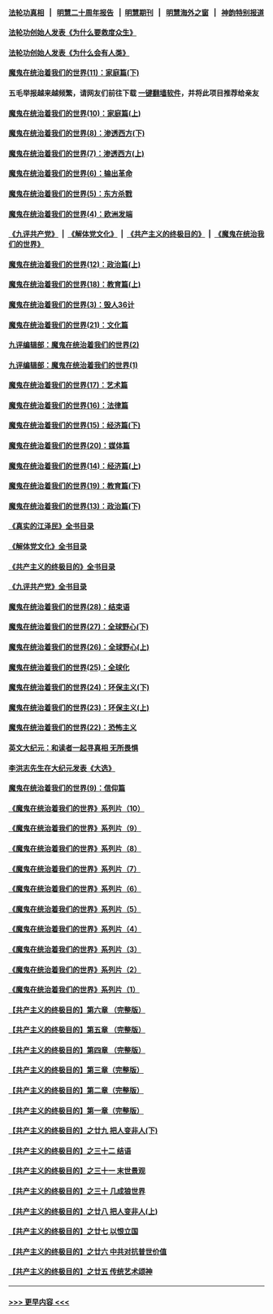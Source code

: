 #### [法轮功真相](https://github.com/gfw-breaker/truth/blob/master/README.md?t=0) &nbsp;&nbsp;|&nbsp;&nbsp; [明慧二十周年报告](https://github.com/gfw-breaker/mh-reports/blob/master/README.md?t=0) &nbsp;&nbsp;|&nbsp;&nbsp;[明慧期刊](https://github.com/gfw-breaker/mh-qikan) &nbsp;&nbsp;|&nbsp;&nbsp; [明慧海外之窗](https://github.com/gfw-breaker/mh-news/blob/master/README.md?t=0) &nbsp;&nbsp;|&nbsp;&nbsp; [神韵特别报道](https://github.com/gfw-breaker/mh-news/blob/master/shenyun.md?t=0)
#### [法轮功创始人发表《为什么要救度众生》](../pages/nsc422/n13975246.md?t=06030943) 
#### [法轮功创始人发表《为什么会有人类》](../pages/nsc422/n13912117.md?t=06030943) 
#### [魔鬼在统治着我们的世界(11)：家庭篇(下)](../pages/nsc422/n10440961.md?t=06030943) 
#### 五毛举报越来越频繁，请网友们前往下载 [一键翻墙软件](https://github.com/gfw-breaker/ssr-accounts)，并将此项目推荐给亲友
#### [魔鬼在统治着我们的世界(10)：家庭篇(上)](../pages/nsc422/n10435448.md?t=06030943) 
#### [魔鬼在统治着我们的世界(8)：渗透西方(下)](../pages/nsc422/n10429603.md?t=06030943) 
#### [魔鬼在统治着我们的世界(7)：渗透西方(上)](../pages/nsc422/n10426013.md?t=06030943) 
#### [魔鬼在统治着我们的世界(6)：输出革命](../pages/nsc422/n10421536.md?t=06030943) 
#### [魔鬼在统治着我们的世界(5)：东方杀戮](../pages/nsc422/n10417707.md?t=06030943) 
#### [魔鬼在统治着我们的世界(4)：欧洲发端](../pages/nsc422/n10414890.md?t=06030943) 
#### [《九评共产党》](https://github.com/begood0513/9ping.md/blob/master/README.md) &nbsp;|&nbsp; [《解体党文化》](../../../../jtdwh.md/blob/master/README.md)  &nbsp;|&nbsp; [《共产主义的终极目的》](../../../../gczydzjmd.md/blob/master/README.md) &nbsp;|&nbsp; [《魔鬼在统治我们的世界》](../../../../mgztzwmdsj.md/blob/master/README.md) 
#### [魔鬼在统治着我们的世界(12)：政治篇(上)](../pages/nsc422/n10444576.md?t=06030943) 
#### [魔鬼在统治着我们的世界(18)：教育篇(上)](../pages/nsc422/n10526970.md?t=06030943) 
#### [魔鬼在统治着我们的世界(3)：毁人36计](../pages/nsc422/n10411583.md?t=06030943) 
#### [魔鬼在统治着我们的世界(21)：文化篇](../pages/nsc422/n10597706.md?t=06030943) 
#### [九评编辑部：魔鬼在统治着我们的世界(2)](../pages/nsc422/n10410036.md?t=06030943) 
#### [九评编辑部：魔鬼在统治着我们的世界(1)](../pages/nsc422/n10406825.md?t=06030943) 
#### [魔鬼在统治着我们的世界(17)：艺术篇](../pages/nsc422/n10499093.md?t=06030943) 
#### [魔鬼在统治着我们的世界(16)：法律篇](../pages/nsc422/n10485969.md?t=06030943) 
#### [魔鬼在统治着我们的世界(15)：经济篇(下)](../pages/nsc422/n10469975.md?t=06030943) 
#### [魔鬼在统治着我们的世界(20)：媒体篇](../pages/nsc422/n10586579.md?t=06030943) 
#### [魔鬼在统治着我们的世界(14)：经济篇(上)](../pages/nsc422/n10457370.md?t=06030943) 
#### [魔鬼在统治着我们的世界(19)：教育篇(下)](../pages/nsc422/n10564808.md?t=06030943) 
#### [魔鬼在统治着我们的世界(13)：政治篇(下)](../pages/nsc422/n10448270.md?t=06030943) 
#### [《真实的江泽民》全书目录](../pages/nsc422/n13721399.md?t=06030943) 
#### [《解体党文化》全书目录](../pages/nsc422/n13721157.md?t=06030943) 
#### [《共产主义的终极目的》全书目录](../pages/nsc422/n13721048.md?t=06030943) 
#### [《九评共产党》全书目录](../pages/nsc422/n13708085.md?t=06030943) 
#### [魔鬼在统治着我们的世界(28)：结束语](../pages/nsc422/n10936246.md?t=06030943) 
#### [魔鬼在统治着我们的世界(27)：全球野心(下)](../pages/nsc422/n10928319.md?t=06030943) 
#### [魔鬼在统治着我们的世界(26)：全球野心(上)](../pages/nsc422/n10900318.md?t=06030943) 
#### [魔鬼在统治着我们的世界(25)：全球化](../pages/nsc422/n10788205.md?t=06030943) 
#### [魔鬼在统治着我们的世界(24)：环保主义(下)](../pages/nsc422/n10695307.md?t=06030943) 
#### [魔鬼在统治着我们的世界(23)：环保主义(上)](../pages/nsc422/n10688613.md?t=06030943) 
#### [魔鬼在统治着我们的世界(22)：恐怖主义](../pages/nsc422/n10614727.md?t=06030943) 
#### [英文大纪元：和读者一起寻真相 无所畏惧](../pages/nsc422/n12542027.md?t=06030943) 
#### [李洪志先生在大纪元发表《大选》](../pages/nsc422/n12534746.md?t=06030943) 
#### [魔鬼在统治着我们的世界(9)：信仰篇](../pages/nsc422/n10432159.md?t=06030943) 
#### [《魔鬼在统治着我们的世界》系列片（10）](../pages/nsc422/n12292670.md?t=06030943) 
#### [《魔鬼在统治着我们的世界》系列片（9）](../pages/nsc422/n12290859.md?t=06030943) 
#### [《魔鬼在统治着我们的世界》系列片（8）](../pages/nsc422/n12287445.md?t=06030943) 
#### [《魔鬼在统治着我们的世界》系列片（7）](../pages/nsc422/n12283425.md?t=06030943) 
#### [《魔鬼在统治着我们的世界》系列片（6）](../pages/nsc422/n12282314.md?t=06030943) 
#### [《魔鬼在统治着我们的世界》系列片（5）](../pages/nsc422/n12281419.md?t=06030943) 
#### [《魔鬼在统治着我们的世界》系列片（4）](../pages/nsc422/n12274024.md?t=06030943) 
#### [《魔鬼在统治着我们的世界》系列片（3）](../pages/nsc422/n12271322.md?t=06030943) 
#### [《魔鬼在统治着我们的世界》系列片（2）](../pages/nsc422/n12269049.md?t=06030943) 
#### [《魔鬼在统治着我们的世界》系列片（1）](../pages/nsc422/n12267575.md?t=06030943) 
#### [【共产主义的终极目的】第六章 （完整版）](../pages/nsc422/n11428913.md?t=06030943) 
#### [【共产主义的终极目的】第五章 （完整版）](../pages/nsc422/n11428912.md?t=06030943) 
#### [【共产主义的终极目的】第四章 （完整版）](../pages/nsc422/n11428907.md?t=06030943) 
#### [【共产主义的终极目的】第三章（完整版）](../pages/nsc422/n11428848.md?t=06030943) 
#### [【共产主义的终极目的】第二章（完整版）](../pages/nsc422/n11428831.md?t=06030943) 
#### [【共产主义的终极目的】第一章（完整版）](../pages/nsc422/n11417651.md?t=06030943) 
#### [【共产主义的终极目的】之廿九 把人变非人(下)](../pages/nsc422/n11344140.md?t=06030943) 
#### [【共产主义的终极目的】之三十二 结语](../pages/nsc422/n11360535.md?t=06030943) 
#### [【共产主义的终极目的】之三十一 末世景观](../pages/nsc422/n11351129.md?t=06030943) 
#### [【共产主义的终极目的】之三十 几成狼世界](../pages/nsc422/n11348280.md?t=06030943) 
#### [【共产主义的终极目的】之廿八 把人变非人(上)](../pages/nsc422/n11340492.md?t=06030943) 
#### [【共产主义的终极目的】之廿七 以恨立国](../pages/nsc422/n11336944.md?t=06030943) 
#### [【共产主义的终极目的】之廿六 中共对抗普世价值](../pages/nsc422/n11324785.md?t=06030943) 
#### [【共产主义的终极目的】之廿五 传统艺术颂神](../pages/nsc422/n11296396.md?t=06030943) 

----
#### [ >>> 更早内容 <<< ](../indexes/nsc422-earlier.md)
